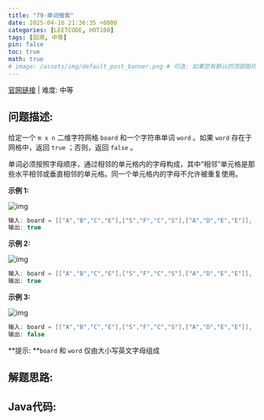 ```yaml
---
title: "79-单词搜索"
date: 2025-04-16 21:36:35 +0800
categories: [LEETCODE, HOT100]
tags: [回溯, 中等]
pin: false
toc: true
math: true
# image: /assets/img/default_post_banner.png # 可选: 如果您有默认的顶部图片，取消注释并修改路径
---
```


[官网链接](https://leetcode.cn/problems/word-search/) \| 难度: 中等

## 问题描述: 

给定一个 `m x n` 二维字符网格 `board` 和一个字符串单词 `word` 。如果 `word` 存在于网格中，返回 `true` ；否则，返回 `false` 。

单词必须按照字母顺序，通过相邻的单元格内的字母构成，其中“相邻”单元格是那些水平相邻或垂直相邻的单元格。同一个单元格内的字母不允许被重复使用。

**示例 1:**

![img](../assets/img/posts/leetcode/p79_0.jpg)

```java
输入: board = [["A","B","C","E"],["S","F","C","S"],["A","D","E","E"]], word = "ABCCED"
输出: true
```

**示例 2:**

![img](../assets/img/posts/leetcode/p79_1.jpg)

```java
输入: board = [["A","B","C","E"],["S","F","C","S"],["A","D","E","E"]], word = "SEE"
输出: true
```

**示例 3:**

![img](../assets/img/posts/leetcode/p79_2.jpg)

```java
输入: board = [["A","B","C","E"],["S","F","C","S"],["A","D","E","E"]], word = "ABCB"
输出: false
```

**提示: **`board` 和 `word` 仅由大小写英文字母组成

## 解题思路: 



## Java代码: 

